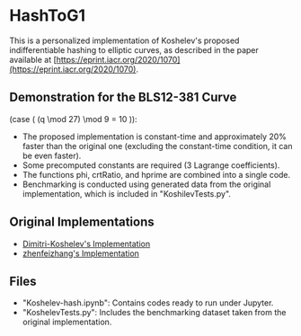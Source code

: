 # HashToG1

This is a personalized implementation of Koshelev's proposed indifferentiable hashing to elliptic curves, as described in the paper available at [https://eprint.iacr.org/2020/1070](https://eprint.iacr.org/2020/1070).

## Demonstration for the BLS12-381 Curve

(case \( (q \mod 27) \mod 9 = 10 \)):

- The proposed implementation is constant-time and approximately 20% faster than the original one (excluding the constant-time condition, it can be even faster).
- Some precomputed constants are required (3 Lagrange coefficients).
- The functions phi, crtRatio, and hprime are combined into a single code.
- Benchmarking is conducted using generated data from the original implementation, which is included in "KoshilevTests.py".

## Original Implementations

- [Dimitri-Koshelev's Implementation](https://github.com/Dimitri-Koshelev/Indifferentiable-hashing-to-ordinary-elliptic-curves-of-j-0-with-the-cost-of-one-exponentiation)
- [zhenfeizhang's Implementation](https://github.com/zhenfeizhang/indifferentiable-hashing?tab=readme-ov-file)

## Files

- "Koshelev-hash.ipynb": Contains codes ready to run under Jupyter.
- "KoshelevTests.py": Includes the benchmarking dataset taken from the original implementation.
